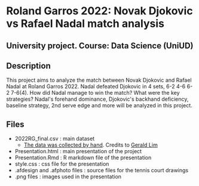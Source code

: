 # Roland Garros 2022: Novak Djokovic vs Rafael Nadal match analysis

## University project. Course: Data Science (UniUD)

## Description

This project aims to analyze the match between Novak Djokovic and Rafael Nadal at Roland Garros 2022.
Nadal defeated Djokovic in 4 sets, 6-2 4-6 6-2 7-6(4).
How did Nadal manage to win the match? What were the key strategies?
Nadal's forehand dominance, Djokovic's backhand deficiency, baseline strategy, 2nd serve edge and more will be analyzed in this project.

## Files

- 2022RG_final.csv : main dataset
    - [The data was collected by hand](https://github.com/glad94/Djokovic-Nadal_RG2022_Data/blob/main/events.csv). Credits to [Gerald Lim](https://glad94.github.io/)
- Presentation.html : main presentation of the project
- Presentation.Rmd : R markdown file of the presentation
- style.css : css file for the presentation
- .afdesign and .afphoto files : source files for the tennis court drawings
- .png files : images used in the presentation
